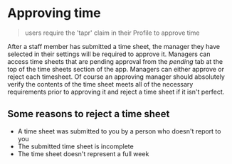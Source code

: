 # Approving time

>users require the 'tapr' claim in their Profile to approve time

After a staff member has submitted a time sheet, the manager they have selected in their settings will be required to approve it. Managers can access time sheets that are pending approval from the *pending* tab at the top of the time sheets section of the app. Managers can either approve or reject each timesheet. Of course an approving manager should absolutely verify the contents of the time sheet meets all of the necessary requirements prior to approving it and reject a time sheet if it isn't perfect.

## Some reasons to reject a time sheet

* A time sheet was submitted to you by a person who doesn't report to you
* The submitted time sheet is incomplete
* The time sheet doesn't represent a full week
